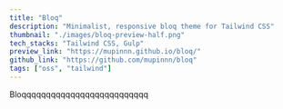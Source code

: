 ```yaml
---
title: "Bloq"
description: "Minimalist, responsive bloq theme for Tailwind CSS"
thumbnail: "./images/bloq-preview-half.png"
tech_stacks: "Tailwind CSS, Gulp"
preview_link: "https://mupinnn.github.io/bloq/"
github_link: "https://github.com/mupinnn/bloq"
tags: ["oss", "tailwind"]
---
```


Bloqqqqqqqqqqqqqqqqqqqqqqqqqq

